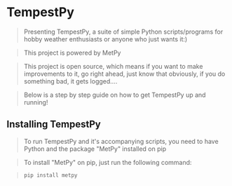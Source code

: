 # TempestPy
> Presenting TempestPy, a suite of simple Python scripts/programs for hobby weather enthusiasts or anyone who just wants it:)

> This project is powered by MetPy

> This project is open source, which means if you want to make improvements to it, go right ahead, just know that obviously, if you do something bad, it gets logged....

> Below is a step by step guide on how to get TempestPy up and running!

## Installing TempestPy
> To run TempestPy and it's accompanying scripts, you need to have Python and the package "MetPy" installed on pip

> To install "MetPy" on pip, just run the following command:

> `pip install metpy`